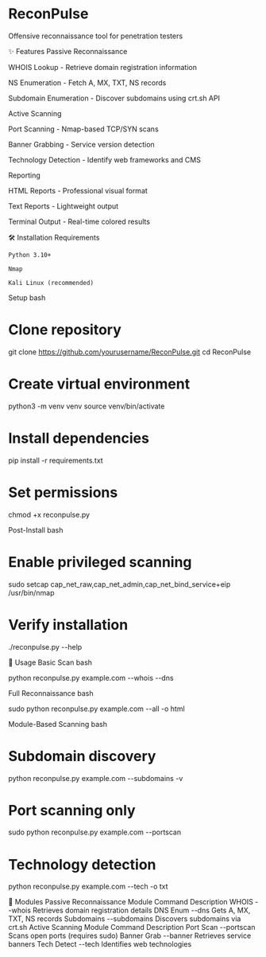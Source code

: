 # ReconPulse

Offensive reconnaissance tool for penetration testers

✨ Features
Passive Reconnaissance

 WHOIS Lookup - Retrieve domain registration information

 NS Enumeration - Fetch A, MX, TXT, NS records

 Subdomain Enumeration - Discover subdomains using crt.sh API

Active Scanning

 Port Scanning - Nmap-based TCP/SYN scans

 Banner Grabbing - Service version detection

 Technology Detection - Identify web frameworks and CMS

Reporting

 HTML Reports - Professional visual format

 Text Reports - Lightweight output

 Terminal Output - Real-time colored results

🛠 Installation
    Requirements

    Python 3.10+

    Nmap

    Kali Linux (recommended)

Setup
 bash

# Clone repository
  git clone https://github.com/yourusername/ReconPulse.git
  cd ReconPulse

# Create virtual environment
  python3 -m venv venv
  source venv/bin/activate

# Install dependencies
  pip install -r requirements.txt

# Set permissions
 chmod +x reconpulse.py

Post-Install
bash

# Enable privileged scanning
 sudo setcap cap_net_raw,cap_net_admin,cap_net_bind_service+eip /usr/bin/nmap

# Verify installation
 ./reconpulse.py --help

🚀 Usage
Basic Scan
bash

python reconpulse.py example.com --whois --dns

Full Reconnaissance
bash

 sudo python reconpulse.py example.com --all -o html

Module-Based Scanning
bash

# Subdomain discovery
 python reconpulse.py example.com --subdomains -v

# Port scanning only
 sudo python reconpulse.py example.com --portscan

# Technology detection
 python reconpulse.py example.com --tech -o txt

🧩 Modules
 Passive Reconnaissance
 Module	Command	Description
 WHOIS	--whois	Retrieves domain registration details
 DNS Enum	--dns	Gets A, MX, TXT, NS records
 Subdomains	--subdomains	Discovers subdomains via crt.sh
 Active Scanning
 Module	Command	Description
 Port Scan	--portscan	Scans open ports (requires sudo)
 Banner Grab	--banner	Retrieves service banners
 Tech Detect	--tech	Identifies web technologies
